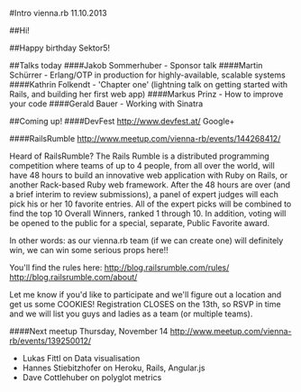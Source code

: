 #Intro vienna.rb 11.10.2013

##Hi!

##Happy birthday Sektor5!

##Talks today
####Jakob Sommerhuber - Sponsor talk
####Martin Schürrer - Erlang/OTP in production for highly-available, scalable systems
####Kathrin Folkendt - 'Chapter one' (lightning talk on getting started with Rails, and building her first web app)
####Markus Prinz - How to improve your code
####Gerald Bauer - Working with Sinatra

##Coming up!
####DevFest
http://www.devfest.at/
Google+

####RailsRumble
http://www.meetup.com/vienna-rb/events/144268412/

Heard of RailsRumble? The Rails Rumble is a distributed programming competition where teams of up to 4 people, from all over the world, will have 48 hours to build an innovative web application with Ruby on Rails, or another Rack-based Ruby web framework. After the 48 hours are over (and a brief interim to review submissions), a panel of expert judges will each pick his or her 10 favorite entries. All of the expert picks will be combined to find the top 10 Overall Winners, ranked 1 through 10. In addition, voting will be opened to the public for a special, separate, Public Favorite award.

In other words: as our vienna.rb team (if we can create one) will definitely win, we can win some serious props here!!

You'll find the rules here:
http://blog.railsrumble.com/rules/
http://blog.railsrumble.com/about/

Let me know if you'd like to participate and we'll figure out a location and get us some COOKIES! Registration CLOSES on the 13th, so RSVP in time and we will list you guys and ladies as a team (or multiple teams).

####Next meetup
Thursday, November 14
http://www.meetup.com/vienna-rb/events/139250012/
- Lukas Fittl on Data visualisation  
- Hannes Stiebitzhofer on Heroku, Rails, Angular.js  
- Dave Cottlehuber on polyglot metrics  